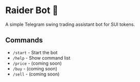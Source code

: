 # Raider Bot 🤖

A simple Telegram swing trading assistant bot for SUI tokens.

## Commands

- `/start` - Start the bot
- `/help` - Show command list
- `/price` - (coming soon)
- `/buy` - (coming soon)
- `/sell` - (coming soon)

